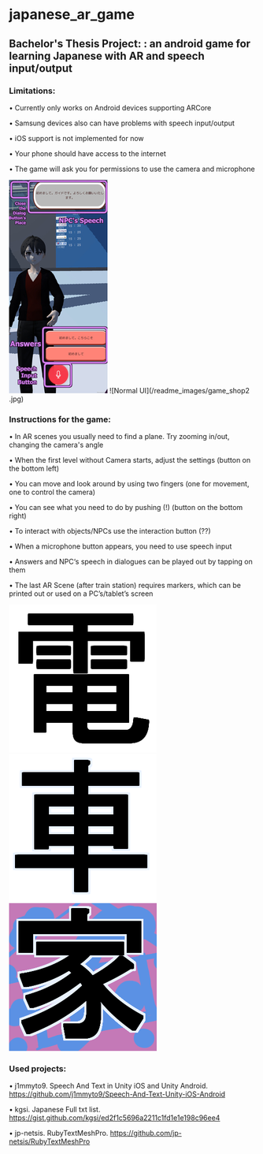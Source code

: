 ﻿# japanese_ar_game

## Bachelor's Thesis Project: : an android game for learning Japanese with AR and speech input/output

### Limitations: 
• Currently only works on Android devices supporting ARCore

• Samsung devices also can have problems with speech input/output

• iOS support is not implemented for now

• Your phone should have access to the internet

• The game will ask you for permissions to use the camera and microphone


![UI Dialog](/readme_images/game_dialog_guide.jpg) ![Normal UI](/readme_images/game_shop2 .jpg)

### Instructions for the game:
• In AR scenes you usually need to find a plane. Try zooming in/out, changing the camera's angle

• When the first level without Camera starts, adjust the settings (button on the bottom left)

• You can move and look around by using two fingers (one for movement, one to control the camera)

• You can see what you need to do by pushing (!) (button on the bottom right)

• To interact with objects/NPCs use the interaction button (??)

• When a microphone button appears, you need to use speech input

• Answers and NPC‘s speech in dialogues can be played out by tapping on them

• The last AR Scene (after train station) requires markers, which can be printed out or used on a PC’s/tablet’s screen

![Marker 1](/readme_images/Tracker1.png) ![Marker 2](/readme_images/Tracker2.png)![Marker 3](/readme_images/Tracker3.png)


### Used projects:
• j1mmyto9. Speech And Text in Unity iOS and Unity Android. https://github.com/j1mmyto9/Speech-And-Text-Unity-iOS-Android

• kgsi. Japanese Full txt list. https://gist.github.com/kgsi/ed2f1c5696a2211c1fd1e1e198c96ee4

• jp-netsis. RubyTextMeshPro. https://github.com/jp-netsis/RubyTextMeshPro


